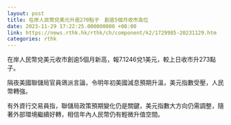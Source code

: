```yaml
---
layout: post
title: 在岸人民幣兌美元升逾270點子　創逾5個月收市高位
date: 2023-11-29 17:22:25.000000000 +08:00
link: https://news.rthk.hk/rthk/ch/component/k2/1729985-20231129.htm
categories: rthk
---
```


在岸人民幣兌美元收市創逾5個月新高，報7.1246兌1美元，較上日收市升273點子。

隔夜美國聯儲局官員鴿派言論，令明年初美國減息預期升溫，美元指數受壓，人民幣轉強。

有外資行交易員指，聯儲局政策預期變化仍是關鍵，美元指數大方向仍需調整，隨著外部環境繼續好轉，相信年內人民幣仍有輕微升值空間。

